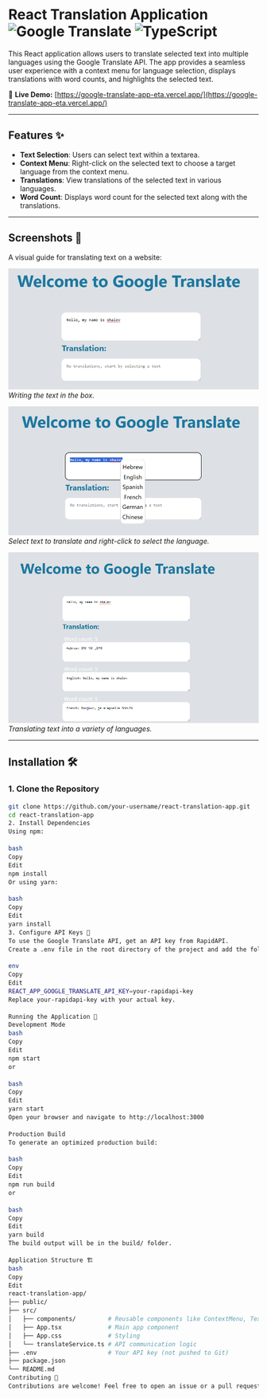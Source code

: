 # React Translation Application ![Google Translate](https://img.shields.io/badge/Google%20Translate-4285F4?style=flat&logo=google-translate&logoColor=white) ![TypeScript](https://img.shields.io/badge/TypeScript-3178C6?style=flat&logo=typescript&logoColor=white)

This React application allows users to translate selected text into multiple languages using the Google Translate API. The app provides a seamless user experience with a context menu for language selection, displays translations with word counts, and highlights the selected text.

🔗 **Live Demo:** [https://google-translate-app-eta.vercel.app/](https://google-translate-app-eta.vercel.app/)

---

## Features ✨

- **Text Selection**: Users can select text within a textarea.
- **Context Menu**: Right-click on the selected text to choose a target language from the context menu.
- **Translations**: View translations of the selected text in various languages.
- **Word Count**: Displays word count for the selected text along with the translations.

---

## Screenshots 📸

A visual guide for translating text on a website:

![Screenshot 1](src/p1.PNG)  
*Writing the text in the box.*

![Screenshot 2](src/p2.PNG)  
*Select text to translate and right-click to select the language.*

![Screenshot 3](src/p3.PNG)  
*Translating text into a variety of languages.*

---

## Installation 🛠️

### 1. Clone the Repository

```bash
git clone https://github.com/your-username/react-translation-app.git
cd react-translation-app
2. Install Dependencies
Using npm:

bash
Copy
Edit
npm install
Or using yarn:

bash
Copy
Edit
yarn install
3. Configure API Keys 🔑
To use the Google Translate API, get an API key from RapidAPI.
Create a .env file in the root directory of the project and add the following:

env
Copy
Edit
REACT_APP_GOOGLE_TRANSLATE_API_KEY=your-rapidapi-key
Replace your-rapidapi-key with your actual key.

Running the Application 🚀
Development Mode
bash
Copy
Edit
npm start
or

bash
Copy
Edit
yarn start
Open your browser and navigate to http://localhost:3000

Production Build
To generate an optimized production build:

bash
Copy
Edit
npm run build
or

bash
Copy
Edit
yarn build
The build output will be in the build/ folder.

Application Structure 🏗️
bash
Copy
Edit
react-translation-app/
├── public/
├── src/
│   ├── components/         # Reusable components like ContextMenu, TextInput, TranslationList
│   ├── App.tsx             # Main app component
│   ├── App.css             # Styling
│   └── translateService.ts # API communication logic
├── .env                    # Your API key (not pushed to Git)
├── package.json
└── README.md
Contributing 🤝
Contributions are welcome! Feel free to open an issue or a pull request.

